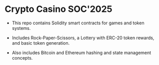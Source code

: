 # Crypto Casino SOC'2025
- This repo contains Solidity smart contracts for games and token systems.

- Includes Rock-Paper-Scissors, a Lottery with ERC-20 token rewards, and basic token generation.

- Also includes Bitcoin and Ethereum hashing and state management concepts.